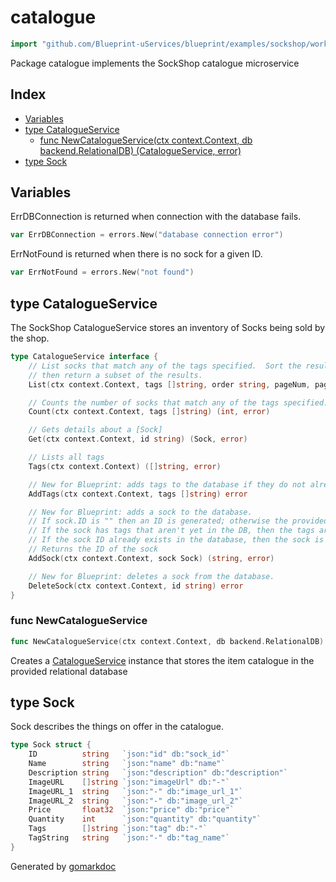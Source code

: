 <!-- Code generated by gomarkdoc. DO NOT EDIT -->

# catalogue

```go
import "github.com/Blueprint-uServices/blueprint/examples/sockshop/workflow/catalogue"
```

Package catalogue implements the SockShop catalogue microservice

## Index

- [Variables](<#variables>)
- [type CatalogueService](<#CatalogueService>)
  - [func NewCatalogueService\(ctx context.Context, db backend.RelationalDB\) \(CatalogueService, error\)](<#NewCatalogueService>)
- [type Sock](<#Sock>)


## Variables

<a name="ErrDBConnection"></a>ErrDBConnection is returned when connection with the database fails.

```go
var ErrDBConnection = errors.New("database connection error")
```

<a name="ErrNotFound"></a>ErrNotFound is returned when there is no sock for a given ID.

```go
var ErrNotFound = errors.New("not found")
```

<a name="CatalogueService"></a>
## type CatalogueService

The SockShop CatalogueService stores an inventory of Socks being sold by the shop.

```go
type CatalogueService interface {
    // List socks that match any of the tags specified.  Sort the results in the specified order,
    // then return a subset of the results.
    List(ctx context.Context, tags []string, order string, pageNum, pageSize int) ([]Sock, error)

    // Counts the number of socks that match any of the tags specified.
    Count(ctx context.Context, tags []string) (int, error)

    // Gets details about a [Sock]
    Get(ctx context.Context, id string) (Sock, error)

    // Lists all tags
    Tags(ctx context.Context) ([]string, error)

    // New for Blueprint: adds tags to the database if they do not already exist.
    AddTags(ctx context.Context, tags []string) error

    // New for Blueprint: adds a sock to the database.
    // If sock.ID is "" then an ID is generated; otherwise the provided ID is used.
    // If the sock has tags that aren't yet in the DB, then the tags are added to the DB.
    // If the sock ID already exists in the database, then the sock is updated
    // Returns the ID of the sock
    AddSock(ctx context.Context, sock Sock) (string, error)

    // New for Blueprint: deletes a sock from the database.
    DeleteSock(ctx context.Context, id string) error
}
```

<a name="NewCatalogueService"></a>
### func NewCatalogueService

```go
func NewCatalogueService(ctx context.Context, db backend.RelationalDB) (CatalogueService, error)
```

Creates a [CatalogueService](<#CatalogueService>) instance that stores the item catalogue in the provided relational database

<a name="Sock"></a>
## type Sock

Sock describes the things on offer in the catalogue.

```go
type Sock struct {
    ID          string   `json:"id" db:"sock_id"`
    Name        string   `json:"name" db:"name"`
    Description string   `json:"description" db:"description"`
    ImageURL    []string `json:"imageUrl" db:"-"`
    ImageURL_1  string   `json:"-" db:"image_url_1"`
    ImageURL_2  string   `json:"-" db:"image_url_2"`
    Price       float32  `json:"price" db:"price"`
    Quantity    int      `json:"quantity" db:"quantity"`
    Tags        []string `json:"tag" db:"-"`
    TagString   string   `json:"-" db:"tag_name"`
}
```

Generated by [gomarkdoc](<https://github.com/princjef/gomarkdoc>)
